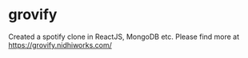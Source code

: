 # grovify

Created a spotify clone in ReactJS, MongoDB etc.
Please find more at https://grovify.nidhiworks.com/
